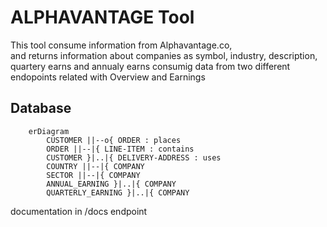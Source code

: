 # ALPHAVANTAGE Tool

This tool consume information from Alphavantage.co,  
and returns information about companies as 
symbol, industry, description, quartery earns and annualy earns
consumig data from two different endopoints related with Overview and Earnings

## Database 
```mermaid
    erDiagram
        CUSTOMER ||--o{ ORDER : places
        ORDER ||--|{ LINE-ITEM : contains
        CUSTOMER }|..|{ DELIVERY-ADDRESS : uses
        COUNTRY ||--|{ COMPANY
        SECTOR ||--|{ COMPANY
        ANNUAL_EARNING }|..|{ COMPANY
        QUARTERLY_EARNING }|..|{ COMPANY
```

documentation  in /docs endpoint 
